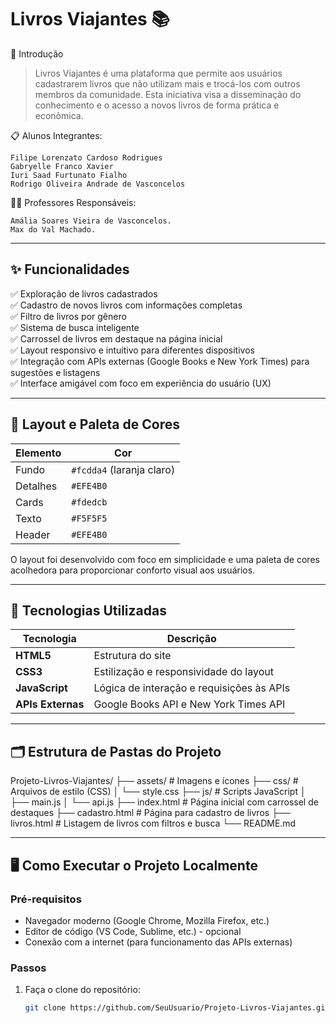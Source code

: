 # Livros Viajantes 📚

🚀 Introdução

> Livros Viajantes é uma plataforma que permite aos usuários cadastrarem livros que não utilizam mais e trocá-los com outros membros da comunidade. Esta iniciativa visa a disseminação do conhecimento e o acesso a novos livros de forma prática e econômica.

📋 Alunos Integrantes:

    Filipe Lorenzato Cardoso Rodrigues
    Gabryelle Franco Xavier
    Iuri Saad Furtunato Fialho
    Rodrigo Oliveira Andrade de Vasconcelos
    
🧑‍🏫 Professores Responsáveis:

    Amália Soares Vieira de Vasconcelos.
    Max do Val Machado.


---

## ✨ Funcionalidades

✅ Exploração de livros cadastrados  
✅ Cadastro de novos livros com informações completas  
✅ Filtro de livros por gênero  
✅ Sistema de busca inteligente  
✅ Carrossel de livros em destaque na página inicial  
✅ Layout responsivo e intuitivo para diferentes dispositivos  
✅ Integração com APIs externas (Google Books e New York Times) para sugestões e listagens  
✅ Interface amigável com foco em experiência do usuário (UX)

---

## 🎨 Layout e Paleta de Cores

| Elemento      | Cor        |
|---------------|------------|
| Fundo         | `#fcdda4` (laranja claro)  
| Detalhes      | `#EFE4B0`  
| Cards         | `#fdedcb`  
| Texto         | `#F5F5F5`  
| Header        | `#EFE4B0`

O layout foi desenvolvido com foco em simplicidade e uma paleta de cores acolhedora para proporcionar conforto visual aos usuários.

---

## 🚀 Tecnologias Utilizadas

| Tecnologia      | Descrição                                |
|-----------------|------------------------------------------|
| **HTML5**       | Estrutura do site                        |
| **CSS3**        | Estilização e responsividade do layout   |
| **JavaScript**  | Lógica de interação e requisições às APIs |
| **APIs Externas** | Google Books API e New York Times API   |

---

## 🗂️ Estrutura de Pastas do Projeto

Projeto-Livros-Viajantes/ ├── assets/ # Imagens e ícones ├── css/ # Arquivos de estilo (CSS) │ └── style.css ├── js/ # Scripts JavaScript │ ├── main.js │ └── api.js ├── index.html # Página inicial com carrossel de destaques ├── cadastro.html # Página para cadastro de livros ├── livros.html # Listagem de livros com filtros e busca └── README.md

---

## 🖥️ Como Executar o Projeto Localmente

### Pré-requisitos

- Navegador moderno (Google Chrome, Mozilla Firefox, etc.)
- Editor de código (VS Code, Sublime, etc.) - opcional
- Conexão com a internet (para funcionamento das APIs externas)

### Passos

1. Faça o clone do repositório:
   ```bash
   git clone https://github.com/SeuUsuario/Projeto-Livros-Viajantes.git

